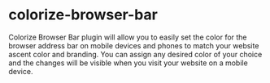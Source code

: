 # colorize-browser-bar
 Colorize Browser Bar plugin will allow you to easily set the color for the browser address bar on mobile devices and phones to match your website ascent color and branding. You can assign any desired color of your choice and the changes will be visible when you visit your website on a mobile device.
